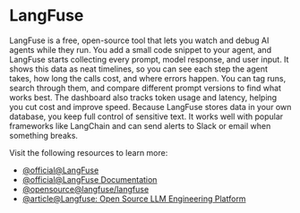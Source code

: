 # LangFuse

LangFuse is a free, open-source tool that lets you watch and debug AI agents while they run. You add a small code snippet to your agent, and LangFuse starts collecting every prompt, model response, and user input. It shows this data as neat timelines, so you can see each step the agent takes, how long the calls cost, and where errors happen. You can tag runs, search through them, and compare different prompt versions to find what works best. The dashboard also tracks token usage and latency, helping you cut cost and improve speed. Because LangFuse stores data in your own database, you keep full control of sensitive text. It works well with popular frameworks like LangChain and can send alerts to Slack or email when something breaks.

Visit the following resources to learn more:

- [@official@LangFuse](https://langfuse.com/)
- [@official@LangFuse Documentation](https://langfuse.com/docs)
- [@opensource@langfuse/langfuse](https://github.com/langfuse/langfuse)
- [@article@Langfuse: Open Source LLM Engineering Platform](https://www.ycombinator.com/companies/langfuse)
